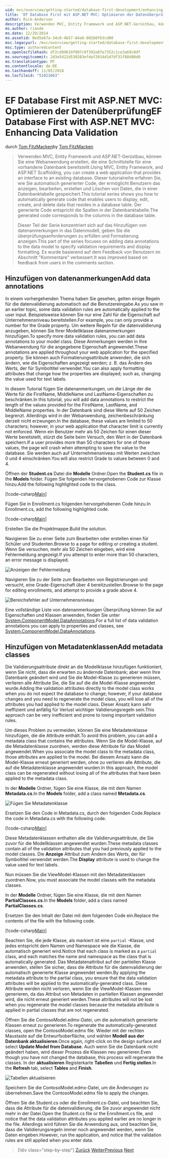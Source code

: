 ```yaml
---
uid: mvc/overview/getting-started/database-first-development/enhancing-data-validation
title: 'EF Database First mit ASP.NET MVC: Optimieren der Datenüberprüfung | Microsoft-Dokumentation'
author: Rick-Anderson
description: Verwenden MVC, Entity Framework und ASP.NET-Gerüstbau, können Sie eine Webanwendung erstellen, die eine Schnittstelle für eine vorhandene Datenbank bereitstellt. Dieses Tutorial Seri...
ms.author: riande
ms.date: 12/29/2014
ms.assetid: 0ed5e67a-34c0-4b57-84a6-802b0fb3cd00
msc.legacyurl: /mvc/overview/getting-started/database-first-development/enhancing-data-validation
msc.type: authoredcontent
ms.openlocfilehash: df2cd99619f097c9f392e8fe7352c1ce3a69c8df
ms.sourcegitcommit: 2d3e5422d530203efdaf2014d1d7df31f88d08d0
ms.translationtype: MT
ms.contentlocale: de-DE
ms.lasthandoff: 11/05/2018
ms.locfileid: "51021663"
---
```

<a name="ef-database-first-with-aspnet-mvc-enhancing-data-validation"></a><span data-ttu-id="c35b8-104">EF Database First mit ASP.NET MVC: Optimieren der Datenüberprüfung</span><span class="sxs-lookup"><span data-stu-id="c35b8-104">EF Database First with ASP.NET MVC: Enhancing Data Validation</span></span>
====================
<span data-ttu-id="c35b8-105">durch [Tom FitzMacken](https://github.com/tfitzmac)</span><span class="sxs-lookup"><span data-stu-id="c35b8-105">by [Tom FitzMacken](https://github.com/tfitzmac)</span></span>

> <span data-ttu-id="c35b8-106">Verwenden MVC, Entity Framework und ASP.NET-Gerüstbau, können Sie eine Webanwendung erstellen, die eine Schnittstelle für eine vorhandene Datenbank bereitstellt.</span><span class="sxs-lookup"><span data-stu-id="c35b8-106">Using MVC, Entity Framework, and ASP.NET Scaffolding, you can create a web application that provides an interface to an existing database.</span></span> <span data-ttu-id="c35b8-107">Dieser tutorialreihe erfahren Sie, wie Sie automatisch generierter Code, der ermöglicht Benutzern das anzeigen, bearbeiten, erstellen und Löschen von Daten, die in einer Datenbanktabelle gespeichert.</span><span class="sxs-lookup"><span data-stu-id="c35b8-107">This tutorial series shows you how to automatically generate code that enables users to display, edit, create, and delete data that resides in a database table.</span></span> <span data-ttu-id="c35b8-108">Der generierte Code entspricht die Spalten in der Datenbanktabelle.</span><span class="sxs-lookup"><span data-stu-id="c35b8-108">The generated code corresponds to the columns in the database table.</span></span>
> 
> <span data-ttu-id="c35b8-109">Dieser Teil der Serie konzentriert sich auf das Hinzufügen von datenanmerkungen in das Datenmodell, geben Sie die überprüfungsanforderungen zu erfüllen und Formatierung anzeigen.</span><span class="sxs-lookup"><span data-stu-id="c35b8-109">This part of the series focuses on adding data annotations to the data model to specify validation requirements and display formatting.</span></span> <span data-ttu-id="c35b8-110">Es wurde basierend auf dem Feedback von Benutzern im Abschnitt "Kommentare" verbessert.</span><span class="sxs-lookup"><span data-stu-id="c35b8-110">It was improved based on feedback from users in the comments section.</span></span>


## <a name="add-data-annotations"></a><span data-ttu-id="c35b8-111">Hinzufügen von datenanmerkungen</span><span class="sxs-lookup"><span data-stu-id="c35b8-111">Add data annotations</span></span>

<span data-ttu-id="c35b8-112">In einem vorhergehenden Thema haben Sie gesehen, gelten einige Regeln für die datenvalidierung automatisch auf die Benutzereingabe.</span><span class="sxs-lookup"><span data-stu-id="c35b8-112">As you saw in an earlier topic, some data validation rules are automatically applied to the user input.</span></span> <span data-ttu-id="c35b8-113">Beispielsweise können Sie nur eine Zahl für die Eigenschaft auf Unternehmensniveau bereitstellen.</span><span class="sxs-lookup"><span data-stu-id="c35b8-113">For example, you can only provide a number for the Grade property.</span></span> <span data-ttu-id="c35b8-114">Um weitere Regeln für die datenvalidierung anzugeben, können Sie Ihrer Modellklasse datenanmerkungen hinzufügen.</span><span class="sxs-lookup"><span data-stu-id="c35b8-114">To specify more data validation rules, you can add data annotations to your model class.</span></span> <span data-ttu-id="c35b8-115">Diese Anmerkungen werden in Ihre Webanwendung für die angegebene Eigenschaft angewendet.</span><span class="sxs-lookup"><span data-stu-id="c35b8-115">These annotations are applied throughout your web application for the specified property.</span></span> <span data-ttu-id="c35b8-116">Sie können auch Formatierungsattribute anwenden, die sich ändern, wie die Eigenschaften angezeigt werden; z. B. das Ändern des Werts, der für Symboltitel verwendet.</span><span class="sxs-lookup"><span data-stu-id="c35b8-116">You can also apply formatting attributes that change how the properties are displayed; such as, changing the value used for text labels.</span></span>

<span data-ttu-id="c35b8-117">In diesem Tutorial fügen Sie datenanmerkungen, um die Länge der die Werte für die FirstName, MiddleName und LastName-Eigenschaften zu beschränken.</span><span class="sxs-lookup"><span data-stu-id="c35b8-117">In this tutorial, you will add data annotations to restrict the length of the values provided for the FirstName, LastName, and MiddleName properties.</span></span> <span data-ttu-id="c35b8-118">In der Datenbank sind diese Werte auf 50 Zeichen begrenzt. Allerdings wird in der Webanwendung, zeichenbeschränkung derzeit nicht erzwungen.</span><span class="sxs-lookup"><span data-stu-id="c35b8-118">In the database, these values are limited to 50 characters; however, in your web application that character limit is currently not enforced.</span></span> <span data-ttu-id="c35b8-119">Wenn ein Benutzer mehr als 50 Zeichen für einen dieser Werte bereitstellt, stürzt die Seite beim Versuch, den Wert in der Datenbank speichern.</span><span class="sxs-lookup"><span data-stu-id="c35b8-119">If a user provides more than 50 characters for one of those values, the page will crash when attempting to save the value to the database.</span></span> <span data-ttu-id="c35b8-120">Sie werden auch auf Unternehmensniveau mit Werten zwischen 0 und 4 einschränken.</span><span class="sxs-lookup"><span data-stu-id="c35b8-120">You will also restrict Grade to values between 0 and 4.</span></span>

<span data-ttu-id="c35b8-121">Öffnen der **Student.cs** Datei die **Modelle** Ordner.</span><span class="sxs-lookup"><span data-stu-id="c35b8-121">Open the **Student.cs** file in the **Models** folder.</span></span> <span data-ttu-id="c35b8-122">Fügen Sie folgenden hervorgehobenen Code zur Klasse hinzu.</span><span class="sxs-lookup"><span data-stu-id="c35b8-122">Add the following highlighted code to the class.</span></span>

[!code-csharp[Main](enhancing-data-validation/samples/sample1.cs?highlight=5,15,17,20)]

<span data-ttu-id="c35b8-123">Fügen Sie in Enrollment.cs folgenden hervorgehobenen Code hinzu.</span><span class="sxs-lookup"><span data-stu-id="c35b8-123">In Enrollment.cs, add the following highlighted code.</span></span>

[!code-csharp[Main](enhancing-data-validation/samples/sample2.cs?highlight=5,10)]

<span data-ttu-id="c35b8-124">Erstellen Sie die Projektmappe.</span><span class="sxs-lookup"><span data-stu-id="c35b8-124">Build the solution.</span></span>

<span data-ttu-id="c35b8-125">Navigieren Sie zu einer Seite zum Bearbeiten oder erstellen einen für Schüler und Studenten.</span><span class="sxs-lookup"><span data-stu-id="c35b8-125">Browse to a page for editing or creating a student.</span></span> <span data-ttu-id="c35b8-126">Wenn Sie versuchen, mehr als 50 Zeichen eingeben, wird eine Fehlermeldung angezeigt.</span><span class="sxs-lookup"><span data-stu-id="c35b8-126">If you attempt to enter more than 50 characters, an error message is displayed.</span></span>

![Anzeigen der Fehlermeldung](enhancing-data-validation/_static/image1.png)

<span data-ttu-id="c35b8-128">Navigieren Sie zu der Seite zum Bearbeiten von Registrierungen und versucht, eine Grade-Eigenschaft über 4 bereitzustellen.</span><span class="sxs-lookup"><span data-stu-id="c35b8-128">Browse to the page for editing enrollments, and attempt to provide a grade above 4.</span></span>

![Bereichsfehler auf Unternehmensniveau](enhancing-data-validation/_static/image2.png)

<span data-ttu-id="c35b8-130">Eine vollständige Liste von datenanmerkungen Überprüfung können Sie auf Eigenschaften und Klassen anwenden, finden Sie unter [System.ComponentModel.DataAnnotations](https://msdn.microsoft.com/library/system.componentmodel.dataannotations.aspx).</span><span class="sxs-lookup"><span data-stu-id="c35b8-130">For a full list of data validation annotations you can apply to properties and classes, see [System.ComponentModel.DataAnnotations](https://msdn.microsoft.com/library/system.componentmodel.dataannotations.aspx).</span></span>

## <a name="add-metadata-classes"></a><span data-ttu-id="c35b8-131">Hinzufügen von Metadatenklassen</span><span class="sxs-lookup"><span data-stu-id="c35b8-131">Add metadata classes</span></span>

<span data-ttu-id="c35b8-132">Die Validierungsattribute direkt an die Modellklasse hinzufügen funktioniert, wenn Sie nicht, dass die erwarten zu ändernde Datenbank; aber wenn Ihre Datenbank geändert wird und Sie die Model-Klasse zu generieren müssen, verlieren alle Attribute Sie, die Sie auf die die Model-Klasse angewendet wurde.</span><span class="sxs-lookup"><span data-stu-id="c35b8-132">Adding the validation attributes directly to the model class works when you do not expect the database to change; however, if your database changes and you need to regenerate the model class, you will lose all of the attributes you had applied to the model class.</span></span> <span data-ttu-id="c35b8-133">Dieser Ansatz kann sehr ineffizient und anfällig für Verlust wichtiger Validierungsregeln sein.</span><span class="sxs-lookup"><span data-stu-id="c35b8-133">This approach can be very inefficient and prone to losing important validation rules.</span></span>

<span data-ttu-id="c35b8-134">Um dieses Problem zu vermeiden, können Sie eine Metadatenklasse hinzufügen, die die Attribute enthält.</span><span class="sxs-lookup"><span data-stu-id="c35b8-134">To avoid this problem, you can add a metadata class that contains the attributes.</span></span> <span data-ttu-id="c35b8-135">Wenn Sie die Model-Klasse, auf die Metadatenklasse zuordnen, werden diese Attribute für das Modell angewendet.</span><span class="sxs-lookup"><span data-stu-id="c35b8-135">When you associate the model class to the metadata class, those attributes are applied to the model.</span></span> <span data-ttu-id="c35b8-136">Bei diesem Ansatz kann die Model-Klasse erneut generiert werden, ohne zu verlieren alle Attribute, die auf die Metadatenklasse angewendet wurden.</span><span class="sxs-lookup"><span data-stu-id="c35b8-136">In this approach, the model class can be regenerated without losing all of the attributes that have been applied to the metadata class.</span></span>

<span data-ttu-id="c35b8-137">In der **Modelle** Ordner, fügen Sie eine Klasse, die mit dem Namen **Metadata.cs**.</span><span class="sxs-lookup"><span data-stu-id="c35b8-137">In the **Models** folder, add a class named **Metadata.cs**.</span></span>

![Fügen Sie Metadatenklasse](enhancing-data-validation/_static/image3.png)

<span data-ttu-id="c35b8-139">Ersetzen Sie den Code in Metadata.cs, durch den folgenden Code.</span><span class="sxs-lookup"><span data-stu-id="c35b8-139">Replace the code in Metadata.cs with the following code.</span></span>

[!code-csharp[Main](enhancing-data-validation/samples/sample3.cs)]

<span data-ttu-id="c35b8-140">Diese Metadatenklassen enthalten alle die Validierungsattribute, die Sie zuvor für die Modellklassen angewendet wurden.</span><span class="sxs-lookup"><span data-stu-id="c35b8-140">These metadata classes contain all of the validation attributes that you had previously applied to the model classes.</span></span> <span data-ttu-id="c35b8-141">Die **Anzeige** Attribut zum Ändern des Werts, der für Symboltitel verwendet werden.</span><span class="sxs-lookup"><span data-stu-id="c35b8-141">The **Display** attribute is used to change the value used for text labels.</span></span>

<span data-ttu-id="c35b8-142">Nun müssen Sie die ViewModel-Klassen mit den Metadatenklassen zuordnen.</span><span class="sxs-lookup"><span data-stu-id="c35b8-142">Now, you must associate the model classes with the metadata classes.</span></span>

<span data-ttu-id="c35b8-143">In der **Modelle** Ordner, fügen Sie eine Klasse, die mit dem Namen **PartialClasses.cs**.</span><span class="sxs-lookup"><span data-stu-id="c35b8-143">In the **Models** folder, add a class named **PartialClasses.cs**.</span></span>

<span data-ttu-id="c35b8-144">Ersetzen Sie den Inhalt der Datei mit dem folgenden Code ein.</span><span class="sxs-lookup"><span data-stu-id="c35b8-144">Replace the contents of the file with the following code.</span></span>

[!code-csharp[Main](enhancing-data-validation/samples/sample4.cs)]

<span data-ttu-id="c35b8-145">Beachten Sie, die jede Klasse, als markiert ist eine `partial` -Klasse, und jedes entspricht dem Namen und Namespace wie die Klasse, die automatisch generiert wird.</span><span class="sxs-lookup"><span data-stu-id="c35b8-145">Notice that each class is marked as a `partial` class, and each matches the name and namespace as the class that is automatically generated.</span></span> <span data-ttu-id="c35b8-146">Das Metadatenattribut auf der partiellen Klasse anwenden, stellen Sie sicher, dass die Attribute für die datenvalidierung der automatisch generierte Klasse angewendet werden.</span><span class="sxs-lookup"><span data-stu-id="c35b8-146">By applying the metadata attribute to the partial class, you ensure that the data validation attributes will be applied to the automatically-generated class.</span></span> <span data-ttu-id="c35b8-147">Diese Attribute werden nicht verloren, wenn Sie die ViewModel-Klassen neu generieren, da das Attribut von Metadaten in partiellen Klassen angewendet wird, die nicht erneut generiert werden.</span><span class="sxs-lookup"><span data-stu-id="c35b8-147">These attributes will not be lost when you regenerate the model classes because the metadata attribute is applied in partial classes that are not regenerated.</span></span>

<span data-ttu-id="c35b8-148">Öffnen Sie die ContosoModel.edmx-Datei, um die automatisch generierte Klassen erneut zu generieren.</span><span class="sxs-lookup"><span data-stu-id="c35b8-148">To regenerate the automatically-generated classes, open the ContosoModel.edmx file.</span></span> <span data-ttu-id="c35b8-149">Wieder mit der rechten Maustaste auf die Entwurfsoberfläche, und wählen **Modell aus der Datenbank aktualisieren**.</span><span class="sxs-lookup"><span data-stu-id="c35b8-149">Once again, right-click on the design surface and select **Update Model from Database**.</span></span> <span data-ttu-id="c35b8-150">Auch wenn Sie die Datenbank nicht geändert haben, wird dieser Prozess die Klassen neu generieren.</span><span class="sxs-lookup"><span data-stu-id="c35b8-150">Even though you have not changed the database, this process will regenerate the classes.</span></span> <span data-ttu-id="c35b8-151">In der **aktualisieren** Registerkarte **Tabellen** und **Fertig stellen**.</span><span class="sxs-lookup"><span data-stu-id="c35b8-151">In the **Refresh** tab, select **Tables** and **Finish**.</span></span>

![Tabellen aktualisieren](enhancing-data-validation/_static/image4.png)

<span data-ttu-id="c35b8-153">Speichern Sie die ContosoModel.edmx-Datei, um die Änderungen zu übernehmen.</span><span class="sxs-lookup"><span data-stu-id="c35b8-153">Save the ContosoModel.edmx file to apply the changes.</span></span>

<span data-ttu-id="c35b8-154">Öffnen Sie die Student.cs oder die Enrollment.cs-Datei, und beachten Sie, dass die Attribute für die datenvalidierung, die Sie zuvor angewendet nicht mehr in der Datei.</span><span class="sxs-lookup"><span data-stu-id="c35b8-154">Open the Student.cs file or the Enrollment.cs file, and notice that the data validation attributes you applied earlier are no longer in the file.</span></span> <span data-ttu-id="c35b8-155">Allerdings wird führen Sie die Anwendung aus, und beachten Sie, dass die Validierungsregeln immer noch angewendet werden, wenn Sie Daten eingeben.</span><span class="sxs-lookup"><span data-stu-id="c35b8-155">However, run the application, and notice that the validation rules are still applied when you enter data.</span></span>

> [!div class="step-by-step"]
> <span data-ttu-id="c35b8-156">[Zurück](customizing-a-view.md)
> [Weiter](publish-to-azure.md)</span><span class="sxs-lookup"><span data-stu-id="c35b8-156">[Previous](customizing-a-view.md)
[Next](publish-to-azure.md)</span></span>
